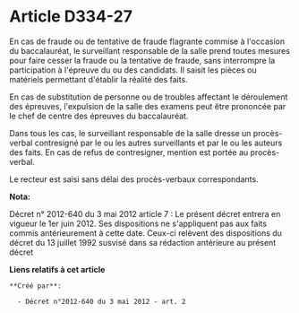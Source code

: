 # Article D334-27

En cas de fraude ou de tentative de fraude flagrante commise à l'occasion du baccalauréat, le surveillant responsable de la
salle prend toutes mesures pour faire cesser la fraude ou la tentative de fraude, sans interrompre la participation à
l'épreuve du ou des candidats. Il saisit les pièces ou matériels permettant d'établir la réalité des faits.

En cas de substitution de personne ou de troubles affectant le déroulement des épreuves, l'expulsion de la salle des examens
peut être prononcée par le chef de centre des épreuves du baccalauréat.

Dans tous les cas, le surveillant responsable de la salle dresse un procès-verbal contresigné par le ou les autres
surveillants et par le ou les auteurs des faits. En cas de refus de contresigner, mention est portée au procès-verbal.

Le recteur est saisi sans délai des procès-verbaux correspondants.

**Nota:**

Décret n° 2012-640 du 3 mai 2012 article 7 : Le présent décret entrera en vigueur le 1er juin 2012. Ses dispositions ne
s'appliquent pas aux faits commis antérieurement à cette date. Ceux-ci relèvent des dispositions du décret du 13 juillet 1992
susvisé dans sa rédaction antérieure au présent décret

**Liens relatifs à cet article**

	**Créé par**:

	  - Décret n°2012-640 du 3 mai 2012 - art. 2
